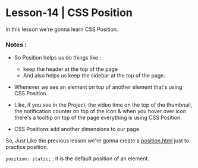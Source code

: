 # Lesson-14 | CSS Position

In this lesson we're gonna learn CSS Position.

### Notes : 
- So Position helps us do things like :
  - keep the header at the top of the page 
  - And also helps us keep the sidebar at the top of the page.

- Whenever we see an element on top of another element  that's using CSS Position.

- Like, if you see in the Project, the video time on the top of the thumbnail, the notification counter on top of the icon & when you hover over icon there's a tooltip on top of the page everything is using CSS Position.

- CSS Positions add another dimensions to our page. 

So, Just Like the previous lesson we're gonna create a [position.html](https://) just to practice position.

`position: static;` : it is the default position of an element.